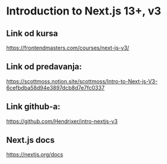 # Introduction to Next.js 13+, v3

## Link od kursa

https://frontendmasters.com/courses/next-js-v3/

## Link od predavanja:

https://scottmoss.notion.site/scottmoss/Intro-to-Next-js-V3-6cefbdba58d94e3897dcb8d7e7fc0337

## Link github-a:

https://github.com/Hendrixer/intro-nextjs-v3

## Next.js docs

https://nextjs.org/docs
